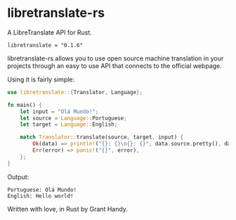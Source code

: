 # libretranslate-rs
A LibreTranslate API for Rust.
```
libretranslate = "0.1.6"
```

libretranslate-rs allows you to use open source machine translation in your projects through an easy to use API that connects to the official webpage.

Using it is fairly simple:

```rust
use libretranslate::{Translator, Language};

fn main() {
    let input = "Olá Mundo!";
    let source = Language::Portuguese;
    let target = Language::English;

    match Translator::translate(source, target, input) {
        Ok(data) => println!("{}: {}\n{}: {}", data.source.pretty(), data.input, data.target.pretty(), data.output),
        Err(error) => panic!("{}", error),
    };
}
```

Output:
```
Portuguese: Olá Mundo!
English: Hello world!
```

Written with love, in Rust by Grant Handy.

